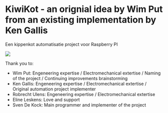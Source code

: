 # KiwiKot - an orignial idea by Wim Put from an existing implementation by Ken Gallis
Een kippenkot automatisatie project voor Raspberry PI
 
![](http://svendekock.be/blog/wp-content/uploads/2015/05/kiwikot-e1432801156212.png)

Thank you to:
- Wim Put: Engeneering expertise / Electromechanical extertise / Naming of the project / Continuing improvements brainstorming
- Ken Gallis: Engeneering expertise / Electromechanical extertise / Original automation project implementer
- Robrecht Ulens: Engeneering expertise / Electromechanical extertise
- Eline Leskens: Love and support
- Sven De Kock: Main programmer and implementer of the project
